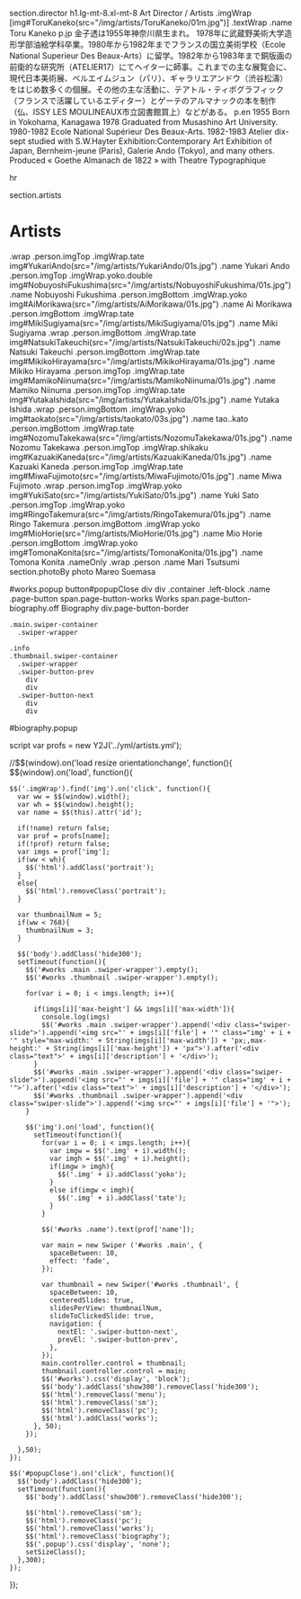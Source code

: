 section.director
  h1.lg-mt-8.xl-mt-8 Art Director / Artists
  .imgWrap [img#ToruKaneko(src="/img/artists/ToruKaneko/01m.jpg")]
  .textWrap
    .name Toru Kaneko
    p.jp 金子透は1955年神奈川県生まれ。  1978年に武蔵野美術大学造形学部油絵学科卒業。1980年から1982年までフランスの国立美術学校（Ecole National Superieur Des Beaux-Arts）に留学。1982年から1983年まで銅版画の前衛的な研究所（ATELIER17）にてヘイターに師事。これまでの主な展覧会に、現代日本美術展、ベルエイムジュン（パリ）、ギャラリエアンドウ（渋谷松濤）をはじめ数多くの個展。その他の主な活動に、テアトル・ティポグラフィック（フランスで活躍しているエディター）とゲーテのアルマナックの本を制作（仏、ISSY LES MOULINEAUX市立図書館買上）などがある。
    p.en 1955 Born in Yokohama, Kanagawa  1978 Graduated from Musashino Art University. 1980-1982 Ecole National Supérieur Des Beaux-Arts. 1982-1983 Atelier dix-sept studied with S.W.Hayter Exhibition:Contemporary Art Exhibition of Japan, Bernheim-jeune (Paris), Galerie Ando (Tokyo), and many others. Produced « Goethe Almanach de 1822 » with Theatre Typographique

hr

section.artists
  # Artists
  .wrap
    .person.imgTop
      .imgWrap.tate
        img#YukariAndo(src="/img/artists/YukariAndo/01s.jpg")
      .name Yukari Ando
    .person.imgTop
      .imgWrap.yoko.double
        img#NobuyoshiFukushima(src="/img/artists/NobuyoshiFukushima/01s.jpg")
      .name Nobuyoshi Fukushima
    .person.imgBottom
      .imgWrap.yoko
        img#AiMorikawa(src="/img/artists/AiMorikawa/01s.jpg")
      .name Ai Morikawa
    .person.imgBottom
      .imgWrap.tate
        img#MikiSugiyama(src="/img/artists/MikiSugiyama/01s.jpg")
      .name Miki Sugiyama
  .wrap
    .person.imgBottom
      .imgWrap.tate
        img#NatsukiTakeuchi(src="/img/artists/NatsukiTakeuchi/02s.jpg")
      .name Natsuki Takeuchi
    .person.imgBottom
      .imgWrap.tate
        img#MikikoHirayama(src="/img/artists/MikikoHirayama/01s.jpg")
      .name Mikiko Hirayama
    .person.imgTop
      .imgWrap.tate
        img#MamikoNiinuma(src="/img/artists/MamikoNiinuma/01s.jpg")
      .name Mamiko Niinuma
    .person.imgTop
      .imgWrap.tate
        img#YutakaIshida(src="/img/artists/YutakaIshida/01s.jpg")
      .name Yutaka Ishida
  .wrap
    .person.imgBottom
      .imgWrap.yoko
        img#taokato(src="/img/artists/taokato/03s.jpg")
      .name tao..kato
    .person.imgBottom
      .imgWrap.tate
        img#NozomuTakekawa(src="/img/artists/NozomuTakekawa/01s.jpg")
      .name Nozomu Takekawa
    .person.imgTop
      .imgWrap.shikaku
        img#KazuakiKaneda(src="/img/artists/KazuakiKaneda/01s.jpg")
      .name Kazuaki Kaneda
    .person.imgTop
      .imgWrap.tate
        img#MiwaFujimoto(src="/img/artists/MiwaFujimoto/01s.jpg")
      .name Miwa Fujimoto
  .wrap
    .person.imgTop
      .imgWrap.yoko
        img#YukiSato(src="/img/artists/YukiSato/01s.jpg")
      .name Yuki Sato
    .person.imgTop
      .imgWrap.yoko
        img#RingoTakemura(src="/img/artists/RingoTakemura/01s.jpg")
      .name Ringo Takemura
    .person.imgBottom
      .imgWrap.yoko
        img#MioHorie(src="/img/artists/MioHorie/01s.jpg")
      .name Mio Horie
    .person.imgBottom
      .imgWrap.yoko
        img#TomonaKonita(src="/img/artists/TomonaKonita/01s.jpg")
      .name Tomona Konita
  .nameOnly
    .wrap
      .person
        .name Mari Tsutsumi
section.photoBy photo Mareo Suemasa
  

#works.popup
  button#popupClose
    div
    div
  .container
    .left-block
      .name
      .page-button
        span.page-button-works Works
        span.page-button-biography.off Biography
        div.page-button-border

    .main.swiper-container
      .swiper-wrapper

    .info
    .thumbnail.swiper-container
      .swiper-wrapper
      .swiper-button-prev
        div
        div
      .swiper-button-next
        div
        div

#biography.popup

script
  var profs = new Y2J('../yml/artists.yml');

  //$$(window).on('load resize orientationchange', function(){
  $$(window).on('load', function(){

    $$('.imgWrap').find('img').on('click', function(){
      var ww = $$(window).width();
      var wh = $$(window).height();
      var name = $$(this).attr('id');
      
      if(!name) return false;
      var prof = profs[name];
      if(!prof) return false;
      var imgs = prof['img'];
      if(ww < wh){
        $$('html').addClass('portrait');
      }
      else{
        $$('html').removeClass('portrait');
      }

      var thumbnailNum = 5;
      if(ww < 768){
        thumbnailNum = 3;
      }

      $$('body').addClass('hide300');
      setTimeout(function(){
        $$('#works .main .swiper-wrapper').empty();
        $$('#works .thumbnail .swiper-wrapper').empty();

        for(var i = 0; i < imgs.length; i++){
          
          if(imgs[i]['max-height'] && imgs[i]['max-width']){
            console.log(imgs)
            $$('#works .main .swiper-wrapper').append('<div class="swiper-slide">').append('<img src="' + imgs[i]['file'] + '" class="img' + i + '" style="max-width:' + String(imgs[i]['max-width']) + 'px;,max-height:' + String(imgs[i]['max-height']) + 'px">').after('<div class="text">' + imgs[i]['description'] + '</div>');
          }
          $$('#works .main .swiper-wrapper').append('<div class="swiper-slide">').append('<img src="' + imgs[i]['file'] + '" class="img' + i + '">').after('<div class="text">' + imgs[i]['description'] + '</div>');
          $$('#works .thumbnail .swiper-wrapper').append('<div class="swiper-slide">').append('<img src="' + imgs[i]['file'] + '">');
        }

        $$('img').on('load', function(){
          setTimeout(function(){
            for(var i = 0; i < imgs.length; i++){
              var imgw = $$('.img' + i).width();
              var imgh = $$('.img' + i).height();
              if(imgw > imgh){
                $$('.img' + i).addClass('yoko');
              }
              else if(imgw < imgh){
                $$('.img' + i).addClass('tate');
              }
            }

            $$('#works .name').text(prof['name']);

            var main = new Swiper ('#works .main', {
              spaceBetween: 10,
              effect: 'fade',
            });

            var thumbnail = new Swiper('#works .thumbnail', {
              spaceBetween: 10,
              centeredSlides: true,
              slidesPerView: thumbnailNum,
              slideToClickedSlide: true,
              navigation: {
                nextEl: '.swiper-button-next',
                prevEl: '.swiper-button-prev',
              },
            });
            main.controller.control = thumbnail;
            thumbnail.controller.control = main;
            $$('#works').css('display', 'block');
            $$('body').addClass('show300').removeClass('hide300');
            $$('html').removeClass('menu');
            $$('html').removeClass('sm');
            $$('html').removeClass('pc');
            $$('html').addClass('works');
          }, 50);
        });

      },50);
    });

    $$('#popupClose').on('click', function(){
      $$('body').addClass('hide300');
      setTimeout(function(){
        $$('body').addClass('show300').removeClass('hide300');

        $$('html').removeClass('sm');
        $$('html').removeClass('pc');
        $$('html').removeClass('works');
        $$('html').removeClass('biography');
        $$('.popup').css('display', 'none');
        setSizeClass();
      },300);
    });

  });




